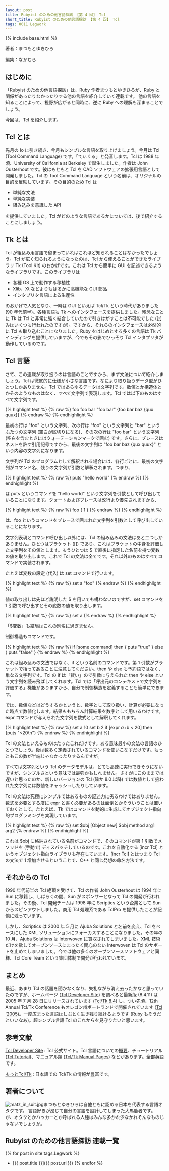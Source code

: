 ```yaml
---
layout: post
title: Rubyist のための他言語探訪 【第 4 回】 Tcl
short_title: Rubyist のための他言語探訪 【第 4 回】 Tcl
tags: 0011 Legwork
---
```

{% include base.html %}


著者：まつもとゆきひろ

編集：なかむら

## はじめに

「Rubyist のための他言語探訪」は、Ruby 作者まつもとゆきひろが、Ruby と関係があったりなかったりする他の言語を紹介していく連載です。
他の言語を知ることによって、視野が広がると同時に、逆に Ruby への理解も深まることでしょう。

今回は、Tcl を紹介します。

## Tcl とは

先月の Io に引き続き、今月もシンプルな言語を取り上げましょう。今月は Tcl (Tool Command Language) です。「てぃくる」と発音します。Tcl は 1988 年頃、University of California at Berkeley で誕生しました。作者は John Ousterhout です。彼はもともと Tcl を CAD ソフトウェアの拡張用言語として開発しました。Tcl の Tool Command Language という名前は、オリジナルの目的を反映しています。その目的のため Tcl は

* 単純な文法
* 単純な実装
* 組み込みを意識した API


を提供していました。Tcl がどのような言語であるかについては、後で紹介することにしましょう。

## Tk とは

Tcl が組込み用言語で留まっていればこれほど知られることはなかったでしょう。Tcl が広く知られるようになったのは、Tcl から使えることができたライブラリ Tk (Tool Kit) のおかげです。これは Tcl から簡単に GUI を記述できるようなライブラリです。このライブラリは

* 各種 OS 上で動作する移植性
* Xlib、Xt などよりもはるかに高機能な GUI 部品
* インタプリタ言語による生産性


のおかげで人気となり、一時は GUI といえば Tcl/Tk という時代がありました (90 年代前半)。各種言語も Tk へのインタフェースを提供しました。残念なことに Tk は Tcl と非常に強く結合していたので引きはがすことは不可能でした (試みはいくつも行われたのですが)。ですから、それらのインタフェースは必然的に Tcl も取り込むことになりました。Ruby をはじめとする多くの言語は Tk バインディングを提供していますが、今でもその影でひっそり Tcl インタプリタが動作しているのです。

## Tcl 言語

さて、この連載が取り扱うのは言語のことですから、まず文法について紹介しましょう。Tcl は徹底的に仕様が小さな言語です。なにより取り扱うデータ型がひとつしかありません。Tcl ではあらゆるデータは文字列です。数値とか構造体とかそのようなものはなく、すべて文字列で表現します。Tcl では以下のものはすべて文字列です。

{% highlight text %}
{% raw %}
 foo
 foo bar
 "foo bar"
 {foo bar baz {qux quux}}
{% endraw %}
{% endhighlight %}


最初の行は "foo" という文字列、次の行は "foo" という文字列と "bar" というふたつの文字列 (空白が区切りになる)、その次の行は "foo bar" という文字列 (空白を含むときにはクォーテーションマークで囲む) です。さらに、ブレースはネストを許す引用記号ですから、最後の文字列は "foo bar baz {qux quux}" という内容の文字列になります。

文字列が Tcl のプログラムとして解釈される場合には、各行ごとに、最初の文字列がコマンド名、残りの文字列が引数と解釈されます。つまり、

{% highlight text %}
{% raw %}
 puts "hello world"
{% endraw %}
{% endhighlight %}


は puts というコマンドを "hello world" という文字列を引数として呼び出していることになります。クォートおよびブレースは改行より優先されますから、

{% highlight text %}
{% raw %}
 foo {
   1
 }
{% endraw %}
{% endhighlight %}


は、foo というコマンドをブレースで囲まれた文字列を引数として呼び出していることになります。

文字列表現とコマンド呼び出し以外には、Tcl の組み込みの文法はあと二つしかありません。ひとつはブラケット ([]) であり、これはブラケットの中身を評価した文字列をその値とします。もうひとつは $ で直後に指定した名前を持つ変数の値を取り出します。これで Tcl の文法は全てです。それ以外のものはすべてコマンドで実装されます。

たとえば変数の設定 (代入) は set コマンドで行います。

{% highlight text %}
{% raw %}
 set a "foo"
{% endraw %}
{% endhighlight %}


値の取り出しは先ほど説明した $ を用いても構わないのですが、set コマンドを 1 引数で呼び出すとその変数の値を取り出します。

{% highlight text %}
{% raw %}
 set a
{% endraw %}
{% endhighlight %}


「$変数」も結局はこれの別名に過ぎません。

制御構造もコマンドです。

{% highlight text %}
{% raw %}
 if [some command] then {
   puts "true"
 } else {
   puts "false"
 }
{% endraw %}
{% endhighlight %}


これは組み込みの文法ではなく、if という名前のコマンドです。第 1 引数がブラケットで括ってあることに注意してください。then や else も予約語ではなく、単なる文字列です。Tcl の if は「賢い」ので引数に与えられた then や else という文字列を読み飛ばしてくれます。Tcl では「呼出元のコンテキストで文字列を評価する」機能がありますから、自分で制御構造を定義することも簡単にできます。

では、数値などはどうするかというと、数字として取り扱い、計算が必要になった時点で数値化します。結果ももちろん計算結果を数字として用いるわけです。expr コマンドが与えられた文字列を数式として解釈してくれます。

{% highlight text %}
{% raw %}
 set a 10
 set b 2
 if [expr $a+$b < 20] then {puts "<20\n"}
{% endraw %}
{% endhighlight %}


Tcl の文法といえるものはたったこれだけです。ある意味最小の文法の言語のひとつでしょう。後は数多く定義されているコマンドを使いこなすだけです。もっともこの数が半端じゃなかったりするんですが。

すべては文字列という Tcl のデータモデルは、とても高速に実行できそうにないですが、シンプルさという意味では最強かもしれません。さすがにこのままでは遅いと思ったのか、新しいバージョンの Tcl (確か 8.0 以降) では数値として扱われた文字列には数値をキャッシュしたりしています。

Tcl の文法は究極にシンプルではあるものの記述力に劣るわけではありません。数式を必要とする度に expr と書く必要があるのは面倒とかそういうことは置いておくとして。たとえば、Tk ではコマンドを動的に生成してオブジェクト指向的プログラミングを実現しています。

{% highlight text %}
{% raw %}
 set $obj [Object new]
 $obj method arg1 arg2
{% endraw %}
{% endhighlight %}


これは $obj に格納されている名前がコマンドで、そのコマンドが第 1 引数でメソッドを (手動で) ディスパッチしているのです。これを自動化する [incr Tcl] というオブジェクト指向ライブラリも存在しています。[incr Tcl] とはつまり Tcl の文法で 1 増加させるということで、C++ と同じ発想の命名方法です。

## それからの Tcl

1990 年代前半の Tcl 絶頂を受けて、Tcl の作者 John Ousterhout は 1994 年に Sun に移籍し、しばらくの間、Sun がスポンサーとなって Tcl の開発が行われました。その後、Tcl 開発チームは 1998 年に Scriptics という企業として Sun からスピンアウトしました。商用 Tcl 処理系である TclPro を提供したことが記憶に残っています。

しかし、Scriptics は 2000 年 5 月に Ajuba Solutions と名前を変え、Tcl をベースにした XML ソリューションにフォーカスすることになりました。その年の 10 月、Ajuba Solutions は Interwoven に買収されてしまいました。XML 技術だけを欲してオープンソースにまったく関心のない Interwoven は Tcl のサポートを止めてしまいました。今では他の多くのオープンソースソフトウェアと同様、Tcl Core Team という集団体制で開発が行われています。

## まとめ

最近、あまり Tcl の話題を聞かなくなり、失礼ながら消え去ったかなと思っていたのですが、ホームページ ([Tcl Developer Site](http://www.tcl.tk/)) を調べると最新版 (8.4.11) は 2005 年 7 月 28 日にリリースされています ([Tcl/Tk 8.4](http://www.tcl.tk/software/tcltk/8.4.html)) し、つい先頃、12th Annual Tcl/Tk Conference もオレゴン州ポートランドで開催されています ([Tcl '2005](http://www.tcl.tk/community/tcl2005/))。一度広まった言語はしぶとく生き残り続けるようです (Ruby もそうだといいなあ)。超シンプル言語 Tcl のこれからを見守りたいと思います。

## 参考文献

[Tcl Developer Site](http://www.tcl.tk/)
:  Tcl 公式サイト。Tcl 言語についての[概要](http://www.tcl.tk/about/language.html)、チュートリアル ([Tcl Tutorial](http://www.tcl.tk/man/tcl8.5/tutorial/tcltutorial.html))、マニュアル類 ([Tcl/Tk Manual Pages](http://www.tcl.tk/man/)) などがあります。全部英語です。

[もっとTcl/Tk](http://www.interq.or.jp/japan/s-imai/tcltk/index.html)
:  日本語での Tcl/Tk の情報が豊富です。

## 著者について

![matz_in_suit.jpg]({{base}}{{site.baseurl}}/images/0011-Legwork/matz_in_suit.jpg)まつもとゆきひろは自他ともに認める日本を代表する言語オタクです。
言語好きが昂じて自分の言語を設計してしまった大馬鹿者です。
が、オタクとかハッカーとか呼ばれる人種はみんな多かれ少なかれそんなものじゃないでしょうか。

## Rubyist のための他言語探訪 連載一覧

{% for post in site.tags.Legwork %}
  - [{{ post.title }}]({{ post.url }})
{% endfor %}


